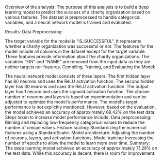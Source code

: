 
Overview of the analysis:
The purpose of this analysis is to build a deep learning model to predict the success of a charity organization based on various features. The dataset is preprocessed to handle categorical variables, and a neural network model is trained and evaluated.

Results:
Data Preprocessing:

The target variable for the model is "IS_SUCCESSFUL". It represents whether a charity organization was successful or not.
The features for the model include all columns in the dataset except for the target variable. These features provide information about the charity organizations.
The variables "EIN" and "NAME" are removed from the input data as they are neither targets nor features.
Compiling, Training, and Evaluating the Model:

The neural network model consists of three layers:
The first hidden layer has 80 neurons and uses the ReLU activation function.
The second hidden layer has 30 neurons and uses the ReLU activation function.
The output layer has 1 neuron and uses the sigmoid activation function.
The chosen number of neurons and layers is based on experimentation and can be adjusted to optimize the model's performance.
The model's target performance is not explicitly mentioned. However, based on the evaluation, the model achieved an accuracy of approximately 69.42% on the test data.
Steps taken to increase model performance include:
Data preprocessing: Binning and replacing low-frequency categorical values to reduce the number of unique values.
Feature scaling: Standardizing the numerical features using a StandardScaler.
Model architecture: Adjusting the number of neurons, layers, and activation functions.
Model training: Increasing the number of epochs to allow the model to learn more over time.
Summary:
The deep learning model achieved an accuracy of approximately 71.28% on the test data. While this accuracy is decent, there is room for improvement.

